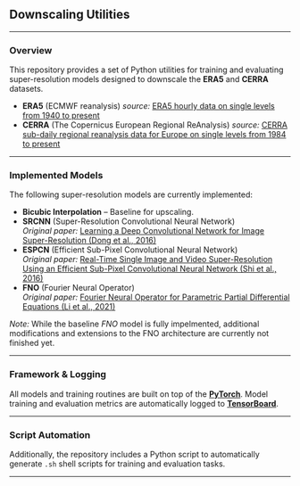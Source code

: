 ## Downscaling Utilities

---

### Overview

This repository provides a set of Python utilities for training and evaluating super-resolution models designed to downscale the **ERA5** and **CERRA** datasets.

- **ERA5** (ECMWF reanalysis)
  *source:* [ERA5 hourly data on single levels from 1940 to present](https://cds.climate.copernicus.eu/datasets/reanalysis-era5-single-levels)
- **CERRA** (The Copernicus European Regional ReAnalysis)
  *source:* [CERRA sub-daily regional reanalysis data for Europe on single levels from 1984 to present](https://cds.climate.copernicus.eu/datasets/reanalysis-cerra-single-levels)

---

### Implemented Models

The following super-resolution models are currently implemented:

- **Bicubic Interpolation** – Baseline for upscaling.
- **SRCNN** (Super-Resolution Convolutional Neural Network)  
  *Original paper:* [Learning a Deep Convolutional Network for Image Super-Resolution (Dong et al., 2016)](https://arxiv.org/abs/1501.00092)
- **ESPCN** (Efficient Sub-Pixel Convolutional Neural Network)  
  *Original paper:* [Real-Time Single Image and Video Super-Resolution Using an Efficient Sub-Pixel Convolutional Neural Network (Shi et al., 2016)](https://arxiv.org/abs/1609.05158)
- **FNO** (Fourier Neural Operator)  
  *Original paper:* [Fourier Neural Operator for Parametric Partial Differential Equations (Li et al., 2021)](https://arxiv.org/abs/2010.08895)

 *Note:* While the baseline *FNO* model is fully impelmented, additional modifications and extensions to the FNO architecture are currently not finished yet.

---

### Framework & Logging

All models and training routines are built on top of the **[PyTorch](https://pytorch.org/)**. Model training and evaluation metrics are automatically logged to **[TensorBoard](https://www.tensorflow.org/tensorboard)**.

---

### Script Automation

Additionally, the repository includes a Python script to automatically generate `.sh` shell scripts for training and evaluation tasks.

---
